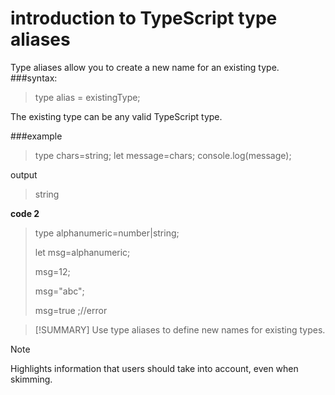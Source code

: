 #  introduction to TypeScript type aliases
Type aliases allow you to create a new name for an existing type. 
###syntax:

> type alias = existingType;

The existing type can be any valid TypeScript type.

###example 

>type chars=string;
>let message=chars;
>console.log(message);

output
>string

**code 2**

>type alphanumeric=number|string;
>
>let msg=alphanumeric;
>
>msg=12;
>
>msg="abc";
>
>msg=true ;//error

> [!SUMMARY]
> Use type aliases to define new names for existing types.

> [!NOTE]
> Highlights information that users should take into account, even when skimming.


